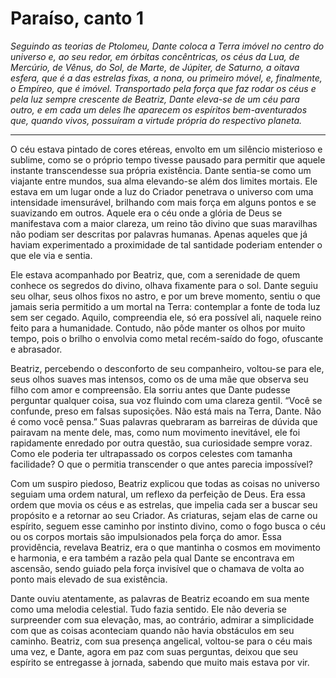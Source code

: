 # Paraíso, canto 1

_Seguindo as teorias de Ptolomeu, Dante coloca a Terra imóvel no centro do universo e, ao seu redor, em órbitas concêntricas, os céus da Lua, de Mercúrio, de Vênus, do Sol, de Marte, de Júpiter, de Saturno, a oitava esfera, que é a das estrelas fixas, a nona, ou primeiro móvel, e, finalmente, o Empíreo, que é imóvel. Transportado pela força que faz rodar os céus e pela luz sempre crescente de Beatriz, Dante eleva-se de um céu para outro, e em cada um deles lhe aparecem os espíritos bem-aventurados que, quando vivos, possuíram a virtude própria do respectivo planeta._

---

O céu estava pintado de cores etéreas, envolto em um silêncio misterioso e sublime, como se o próprio tempo tivesse pausado para permitir que aquele instante transcendesse sua própria existência. Dante sentia-se como um viajante entre mundos, sua alma elevando-se além dos limites mortais. Ele estava em um lugar onde a luz do Criador penetrava o universo com uma intensidade imensurável, brilhando com mais força em alguns pontos e se suavizando em outros. Aquele era o céu onde a glória de Deus se manifestava com a maior clareza, um reino tão divino que suas maravilhas não podiam ser descritas por palavras humanas. Apenas aqueles que já haviam experimentado a proximidade de tal santidade poderiam entender o que ele via e sentia.

Ele estava acompanhado por Beatriz, que, com a serenidade de quem conhece os segredos do divino, olhava fixamente para o sol. Dante seguiu seu olhar, seus olhos fixos no astro, e por um breve momento, sentiu o que jamais seria permitido a um mortal na Terra: contemplar a fonte de toda luz sem ser cegado. Aquilo, compreendia ele, só era possível ali, naquele reino feito para a humanidade. Contudo, não pôde manter os olhos por muito tempo, pois o brilho o envolvia como metal recém-saído do fogo, ofuscante e abrasador.

Beatriz, percebendo o desconforto de seu companheiro, voltou-se para ele, seus olhos suaves mas intensos, como os de uma mãe que observa seu filho com amor e compreensão. Ela sorriu antes que Dante pudesse perguntar qualquer coisa, sua voz fluindo com uma clareza gentil. “Você se confunde, preso em falsas suposições. Não está mais na Terra, Dante. Não é como você pensa.” Suas palavras quebraram as barreiras de dúvida que pairavam na mente dele, mas, como num movimento inevitável, ele foi rapidamente enredado por outra questão, sua curiosidade sempre voraz. Como ele poderia ter ultrapassado os corpos celestes com tamanha facilidade? O que o permitia transcender o que antes parecia impossível?

Com um suspiro piedoso, Beatriz explicou que todas as coisas no universo seguiam uma ordem natural, um reflexo da perfeição de Deus. Era essa ordem que movia os céus e as estrelas, que impelia cada ser a buscar seu propósito e a retornar ao seu Criador. As criaturas, sejam elas de carne ou espírito, seguem esse caminho por instinto divino, como o fogo busca o céu ou os corpos mortais são impulsionados pela força do amor. Essa providência, revelava Beatriz, era o que mantinha o cosmos em movimento e harmonia, e era também a razão pela qual Dante se encontrava em ascensão, sendo guiado pela força invisível que o chamava de volta ao ponto mais elevado de sua existência.

Dante ouviu atentamente, as palavras de Beatriz ecoando em sua mente como uma melodia celestial. Tudo fazia sentido. Ele não deveria se surpreender com sua elevação, mas, ao contrário, admirar a simplicidade com que as coisas aconteciam quando não havia obstáculos em seu caminho. Beatriz, com sua presença angelical, voltou-se para o céu mais uma vez, e Dante, agora em paz com suas perguntas, deixou que seu espírito se entregasse à jornada, sabendo que muito mais estava por vir.